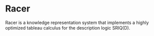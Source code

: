 Racer
=====

Racer is a knowledge representation system that implements a highly optimized tableau calculus for the description logic SRIQ(D).
